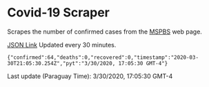 # Covid-19 Scraper

Scrapes the number of confirmed cases from the [MSPBS](https://www.mspbs.gov.py/covid-19.php) web page.

[JSON Link](https://jmayalag.github.io/covid19-scrape/cases.json)
Updated every 30 minutes.
```
{"confirmed":64,"deaths":0,"recovered":0,"timestamp":"2020-03-30T21:05:30.254Z","pyt":"3/30/2020, 17:05:30 GMT-4"}
```
Last update (Paraguay Time): 3/30/2020, 17:05:30 GMT-4